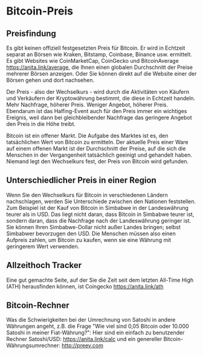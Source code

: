 # Bitcoin-Preis

## Preisfindung
Es gibt keinen offiziell festgesetzten Preis für Bitcoin. Er wird in Echtzeit separat an Börsen wie Kraken, Bitstamp, Coinbase, Binance usw. ermittelt. Es gibt Websites wie CoinMarketCap, CoinGecko und BitcoinAverage https://anita.link/average, die Ihnen einen globalen Durchschnitt der Preise mehrerer Börsen anzeigen. Oder Sie können direkt auf die Website einer der Börsen gehen und dort nachsehen.

Der Preis - also der Wechselkurs - wird durch die Aktivitäten von Käufern und Verkäufern der Kryptowährung bestimmt, die diese in Echtzeit handeln. Mehr Nachfrage, höherer Preis. Weniger Angebot, höherer Preis. Ebendarum ist das Halfing-Event auch für den Preis immer ein wichtiges Ereignis, weil dann bei gleichbleibender Nachfrage das geringere Angebot den Preis in die Höhe treibt.

Bitcoin ist ein offener Markt. Die Aufgabe des Marktes ist es, den tatsächlichen Wert von Bitcoin zu ermitteln. Der aktuelle Preis einer Ware auf einem offenen Markt ist der Durchschnitt der Preise, auf die sich die Menschen in der Vergangenheit tatsächlich geeinigt und gehandelt haben. Niemand legt den Wechselkurs fest, der Preis von Bitcoin wird gefunden.

## Unterschiedlicher Preis in einer Region
Wenn Sie den Wechselkurs für Bitcoin in verschiedenen Ländern nachschlagen, werden Sie Unterschiede zwischen den Nationen feststellen. Zum Beispiel ist der Kauf von Bitcoin in Simbabwe in der Landeswährung teurer als in USD. Das liegt nicht daran, dass Bitcoin in Simbabwe teurer ist, sondern daran, dass die Nachfrage nach der Landeswährung geringer ist. Sie können Ihren Simbabwe-Dollar nicht außer Landes bringen; selbst Simbabwer bevorzugen den USD. Die Menschen müssen also einen Aufpreis zahlen, um Bitcoin zu kaufen, wenn sie eine Währung mit geringerem Wert verwenden.

## Allzeithoch Tracker
Eine gut gemachte Seite, auf der Sie die Zeit seit dem letzten All-Time High (ATH) herausfinden können, ist Coingecko https://anita.link/ath

## Bitcoin-Rechner
Was die Schwierigkeiten bei der Umrechnung von Satoshi in andere Währungen angeht, z.B. die Frage "Wie viel sind 0,05 Bitcoin oder 10.000 Satoshi in meiner Fiat-Währung?": Hier sind ein einfach zu benutzender Rechner Satoshi/USD: https://anita.link/calc 
und ein genereller Bitcoin-Währungsumrechner: http://preev.com
